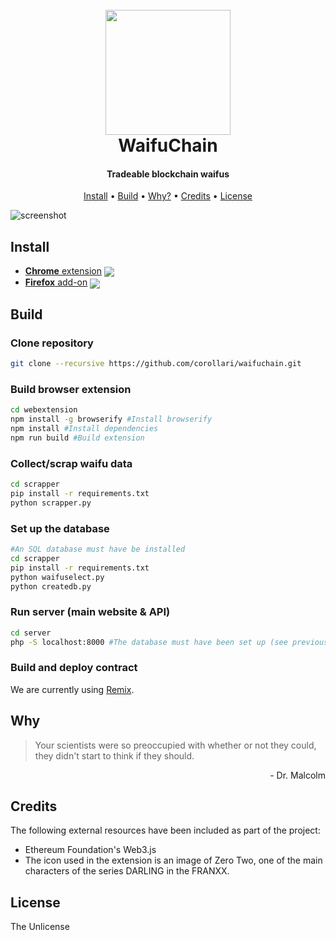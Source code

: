 
<h1 align="center">
  <br>
  <img src="https://raw.githubusercontent.com/corollari/waifuchain/master/webextension/promo/icon.png" width="200"></a>
  <br>
  WaifuChain
  <br>
</h1>

<h4 align="center">Tradeable blockchain waifus</h4>

<p align="center">
  <a href="#install">Install</a> •
  <a href="#build">Build</a> •
  <a href="#why">Why?</a> •
  <a href="#credits">Credits</a> •
  <a href="#license">License</a>
</p>

![screenshot](https://raw.githubusercontent.com/corollari/waifuchain/master/.github/screenshot.png)

## Install
- [**Chrome** extension](https://chrome.google.com/webstore/detail/waifuchain/injlalemmnakihphncnhbdckncjbcaac) [<img valign="middle" src="https://img.shields.io/chrome-web-store/v/injlalemmnakihphncnhbdckncjbcaac.svg?label=%20">](https://chrome.google.com/webstore/detail/waifuchain/injlalemmnakihphncnhbdckncjbcaac)
- [**Firefox** add-on](https://addons.mozilla.org/en-US/firefox/addon/waifuchain/) [<img valign="middle" src="https://img.shields.io/amo/v/waifuchain.svg?label=%20">](https://addons.mozilla.org/en-US/firefox/addon/waifuchain/)

## Build

### Clone repository
```bash
git clone --recursive https://github.com/corollari/waifuchain.git
```

### Build browser extension
```bash
cd webextension
npm install -g browserify #Install browserify
npm install #Install dependencies
npm run build #Build extension
```

### Collect/scrap waifu data
```bash
cd scrapper
pip install -r requirements.txt
python scrapper.py
```

### Set up the database
```bash
#An SQL database must have be installed
cd scrapper
pip install -r requirements.txt
python waifuselect.py
python createdb.py
```

### Run server (main website & API)
```bash
cd server
php -S localhost:8000 #The database must have been set up (see previous section) in order for the server to work properly
```

### Build and deploy contract
We are currently using [Remix](https://remix.ethereum.org/).

## Why
> Your scientists were so preoccupied with whether or not they could, they didn't start to think if they should.
<p align="right">- Dr. Malcolm</p>

## Credits
The following external resources have been included as part of the project:
- Ethereum Foundation's Web3.js 
- The icon used in the extension is an image of Zero Two, one of the main characters of the series DARLING in the FRANXX.

## License
The Unlicense

